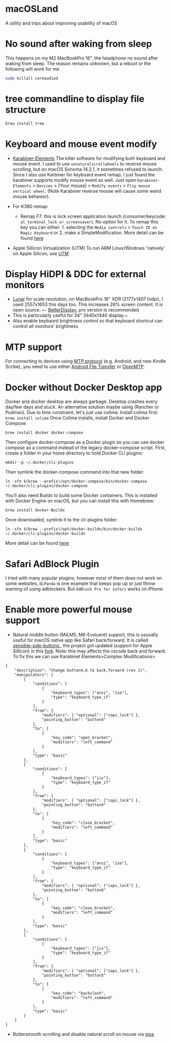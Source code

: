 # macOSLand
A utility and trips about improving usability of macOS

# No sound after waking from sleep
This happens on my M2 MacBookPro 16", the headphone no sound after waking from sleep.
The reason remains unknown, but a reboot or the following will work for me
```sh
sudo killall coreaudiod
```

# tree commandline to display file structure
```sh
brew install tree
```

# Keyboard and mouse event modify
- [Karabiner-Elements](https://karabiner-elements.pqrs.org/) The killer software for modifying both keyboard and mouse event. I used to use `unnaturalscrollwheels` to reverse mouse scrolling, but on macOS Sonoma 14.2.1, it sometimes refused to launch. Since I also use Karbiner for keyboard event remap, I just found the karabiner supports modify mouse event as well. Just open `Karabiner-Elements` > `Devices` > [Your mouse] > `Modify events` > `Flip mouse vertical wheel`. (Note Karabiner reverse mouse will cause some weird mouse behavior).
- For K380 remap:
    - Remap F7: this is lock screen application launch (consumer/keycode: `al_terminal_lock_or_screensaver`). No option for it. To remap this key you can either: 1. selecting the `Media controls` > `Touch ID on Magic Keyboard` or 2. make a SimpleModification. More detail can be found [here](https://github.com/pqrs-org/Karabiner-Elements/issues/3408)


- Apple Sillicon Virtualization (UTM)
To run ARM Linux/Windows 'natively' on Apple Silicon, use [UTM](https://mac.getutm.app/)

# Display HiDPI & DDC for external monitors
- [Lunar](https://lunar.fyi/) for scale resolution, on MacBookPro 16" XDR (2177x1407 hidpi), I used 2557x1653 this days too. This increases 26% screen content. It is open source.
~- [BetterDisplay](https://github.com/waydabber/BetterDisplay), pro version is recommended
- This is particularly useful for 34" 3440x1440 display.~
- Also enable keybaord brightness control so that keyboard shortcut can control all monitors' brightness

# MTP support
For connecting to devices using [MTP protocol](https://en.wikipedia.org/wiki/Media_Transfer_Protocol) (e.g. Android, and new Kindle Scribe), you need to use either [Android File Transfer](https://www.android.com/filetransfer/) or [OpenMTP](https://github.com/ganeshrvel/openmtp).


# Docker without Docker Desktop app
Docker and docker desktop are always garbage. Desktop crashes every day/few days and stuck. An alternative solution maybe using (Rancher or Podman). Due to time constraint, let's just use colima:
Install colima first: `brew install colima`
Once Colima installs, install Docker and Docker Compose.
```
brew install docker docker-compose
```
Then configure docker-compose as a Docker plugin so you can use docker compose as a command instead of the legacy docker-compose script. First, create a folder in your home directory to hold Docker CLI plugins:
```
mkdir -p ~/.docker/cli-plugins
```
Then symlink the docker-compose command into that new folder:
```
ln -sfn $(brew --prefix)/opt/docker-compose/bin/docker-compose ~/.docker/cli-plugins/docker-compose
```
You’ll also need Buildx to build some Docker containers. This is installed with Docker Engine on macOS, but you can install this with Homebrew:
```
brew install docker-Buildx
```
Once downloaded, symlink it to the cli-plugins folder:
```
ln -sfn $(brew --prefix)/opt/docker-buildx/bin/docker-buildx ~/.docker/cli-plugins/docker-buildx
```
More detail can be found [here](https://smallsharpsoftwaretools.com/tutorials/use-colima-to-run-docker-containers-on-macos/)


# Safari AdBlock Plugin
I tried with many popular plugins, however most of them does not work on some websites, `DLPanda` is one example that keeps pop up or just throw warning of using adblockers.
 But `AdBlock Pro for Safari` works on iPhone.

# Enable more powerful mouse support
- Natural middle button (M4,M5, M6-Evoluent) support, this is ususally useful for macOS native app like Safari back/forward. It is called [sensible-side-buttons
](https://github.com/archagon/sensible-side-buttons), the project got updated (support for Apple Sillicon) in this [fork](https://github.com/thealpa/SaneSideButtons).
Note: this may affects the vscode back and forward. To fix this we can use Karabinet Elements>Complex Modifications>
```
{
    "description": "Change button4,6 to back,forward (rev 1)",
    "manipulators": [
        {
            "conditions": [
                {
                    "keyboard_types": ["ansi", "iso"],
                    "type": "keyboard_type_if"
                }
            ],
            "from": {
                "modifiers": { "optional": ["caps_lock"] },
                "pointing_button": "button4"
            },
            "to": [
                {
                    "key_code": "open_bracket",
                    "modifiers": "left_command"
                }
            ],
            "type": "basic"
        },
        {
            "conditions": [
                {
                    "keyboard_types": ["jis"],
                    "type": "keyboard_type_if"
                }
            ],
            "from": {
                "modifiers": { "optional": ["caps_lock"] },
                "pointing_button": "button4"
            },
            "to": [
                {
                    "key_code": "close_bracket",
                    "modifiers": "left_command"
                }
            ],
            "type": "basic"
        },
        {
            "conditions": [
                {
                    "keyboard_types": ["ansi", "iso"],
                    "type": "keyboard_type_if"
                }
            ],
            "from": {
                "modifiers": { "optional": ["caps_lock"] },
                "pointing_button": "button6"
            },
            "to": [
                {
                    "key_code": "close_bracket",
                    "modifiers": "left_command"
                }
            ],
            "type": "basic"
        },
        {
            "conditions": [
                {
                    "keyboard_types": ["jis"],
                    "type": "keyboard_type_if"
                }
            ],
            "from": {
                "modifiers": { "optional": ["caps_lock"] },
                "pointing_button": "button5"
            },
            "to": [
                {
                    "key_code": "backslash",
                    "modifiers": "left_command"
                }
            ],
            "type": "basic"
        }
    ]
}
```
- Buttersmooth scrolling and disable natural scroll on mouse via [mos](https://github.com/Caldis/Mos)
